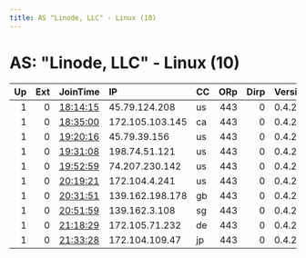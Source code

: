 ```yaml
---
title: AS "Linode, LLC" - Linux (10)
---
```


# AS: "Linode, LLC" - Linux (10)

|   Up |   Ext | JoinTime                                                                                            | IP              | CC   |   ORp |   Dirp | Version   | Contact   | Nickname   |   eFamMembers |
|-----:|------:|:----------------------------------------------------------------------------------------------------|:----------------|:-----|------:|-------:|:----------|:----------|:-----------|--------------:|
|    1 |     0 | [18:14:15](https://metrics.torproject.org/rs.html#details/094FDE9DCED7994406A8AE81F212BC8A89ADEAD8) | 45.79.124.208   | us   |   443 |      0 | 0.4.2.6   | None      | Unnamed    |             1 |
|    1 |     0 | [18:35:00](https://metrics.torproject.org/rs.html#details/A66E9F0E5646A16379D716431388EB64661D10D5) | 172.105.103.145 | ca   |   443 |      0 | 0.4.2.6   | None      | Unnamed    |             1 |
|    1 |     0 | [19:20:16](https://metrics.torproject.org/rs.html#details/F6FA13D4B4087BA25D1E01EB46176A79E39425E5) | 45.79.39.156    | us   |   443 |      0 | 0.4.2.6   | None      | Unnamed    |             1 |
|    1 |     0 | [19:31:08](https://metrics.torproject.org/rs.html#details/0BD524A66A928A093AD1ADD79AD24C5DA6D805CE) | 198.74.51.121   | us   |   443 |      0 | 0.4.2.6   | None      | Unnamed    |             1 |
|    1 |     0 | [19:52:59](https://metrics.torproject.org/rs.html#details/A200D847B1C818F93AF3243B3D5DDA6FE0F6D871) | 74.207.230.142  | us   |   443 |      0 | 0.4.2.6   | None      | Unnamed    |             1 |
|    1 |     0 | [20:19:21](https://metrics.torproject.org/rs.html#details/A29413FC01DCFB3F97F5EC01E6DD628D2126B241) | 172.104.4.241   | us   |   443 |      0 | 0.4.2.6   | None      | Unnamed    |             1 |
|    1 |     0 | [20:31:51](https://metrics.torproject.org/rs.html#details/E787CB1DDAC5583A82B448E12FC4468DFCF93388) | 139.162.198.178 | gb   |   443 |      0 | 0.4.2.6   | None      | Unnamed    |             1 |
|    1 |     0 | [20:51:59](https://metrics.torproject.org/rs.html#details/05E5161EE9E4A64977A2FEFE8AC166941F0646C6) | 139.162.3.108   | sg   |   443 |      0 | 0.4.2.6   | None      | Unnamed    |             1 |
|    1 |     0 | [21:18:29](https://metrics.torproject.org/rs.html#details/7D51EED86BF0E28264803613A0F09EC1EEA4714C) | 172.105.71.232  | de   |   443 |      0 | 0.4.2.6   | None      | Unnamed    |             1 |
|    1 |     0 | [21:33:28](https://metrics.torproject.org/rs.html#details/A320D06B475E983DE7B2FB0A4799E04F6E5F953D) | 172.104.109.47  | jp   |   443 |      0 | 0.4.2.6   | None      | Unnamed    |             1 |
